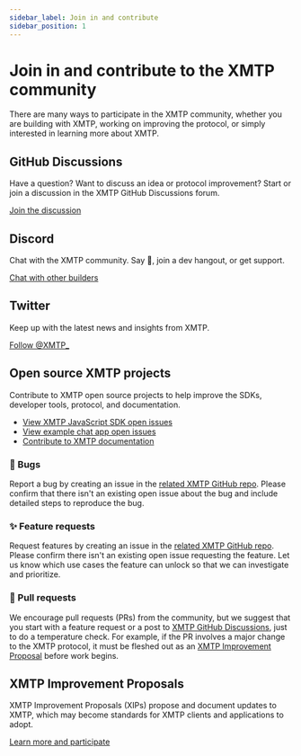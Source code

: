 ```yaml
---
sidebar_label: Join in and contribute
sidebar_position: 1
---
```


# Join in and contribute to the XMTP community

There are many ways to participate in the XMTP community, whether you are building with XMTP, working on improving the protocol, or simply interested in learning more about XMTP.

## GitHub Discussions

Have a question? Want to discuss an idea or protocol improvement? Start or join a discussion in the XMTP GitHub Discussions forum.

[Join the discussion](https://github.com/orgs/xmtp/discussions)

## Discord

Chat with the XMTP community. Say 👋, join a dev hangout, or get support.

[Chat with other builders](https://discord.gg/xmtp)

## Twitter

Keep up with the latest news and insights from XMTP.

[Follow @XMTP_](https://twitter.com/xmtp_)

## Open source XMTP projects

Contribute to XMTP open source projects to help improve the SDKs, developer tools, protocol, and documentation.

* [View XMTP JavaScript SDK open issues](https://github.com/xmtp/xmtp-js/issues)
* [View example chat app open issues](https://github.com/xmtp/example-chat-react/issues)
* [Contribute to XMTP documentation](https://github.com/xmtp/xmtp-dot-org#readme)

### 🐞 Bugs

Report a bug by creating an issue in the [related XMTP GitHub repo](https://github.com/xmtp/). Please confirm that there isn't an existing open issue about the bug and include detailed steps to reproduce the bug.

### ✨ Feature requests

Request features by creating an issue in the [related XMTP GitHub repo](https://github.com/xmtp/). Please confirm there isn't an existing open issue requesting the feature. Let us know which use cases the feature can unlock so that we can investigate and prioritize.

### 🔀 Pull requests

We encourage pull requests (PRs) from the community, but we suggest that you start with a feature request or a post to [XMTP GitHub Discussions](https://github.com/orgs/xmtp/discussions), just to do a temperature check. For example, if the PR involves a major change to the XMTP protocol, it must be fleshed out as an [XMTP Improvement Proposal](https://github.com/xmtp/XIPs/blob/main/XIPs/xip-0-purpose-process.md) before work begins.

## XMTP Improvement Proposals

XMTP Improvement Proposals (XIPs) propose and document updates to XMTP, which may become standards for XMTP clients and applications to adopt.

[Learn more and participate](https://github.com/xmtp/XIPs/blob/main/XIPs/xip-0-purpose-process.md)
